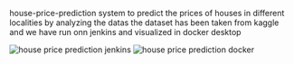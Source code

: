 house-price-prediction system to predict the prices of houses in different localities by analyzing the datas 
the dataset has been taken from kaggle and we have run onn jenkins and visualized in docker desktop

![house price prediction jenkins](https://github.com/user-attachments/assets/bf7c68cc-9bea-4c94-9b4c-b453e933b129)
![house price prediction docker](https://github.com/user-attachments/assets/e5face67-1bf6-4296-be87-63ad68268576)
